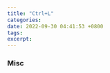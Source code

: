```yaml
---
title: "Ctrl+L"
categories: 
date: 2022-09-30 04:41:53 +0800
tags: 
excerpt: 
---
```












### Misc








